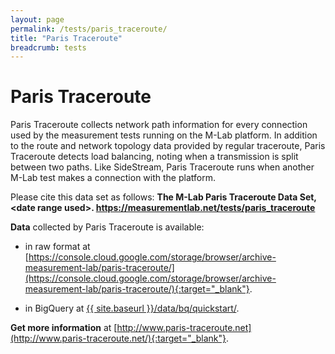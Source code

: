 ```yaml
---
layout: page
permalink: /tests/paris_traceroute/
title: "Paris Traceroute"
breadcrumb: tests
---
```


# Paris Traceroute

Paris Traceroute collects network path information for every connection used by the measurement tests running on the M-Lab platform. In addition to the route and network topology data provided by regular traceroute, Paris Traceroute detects load balancing, noting when a transmission is split between two paths. Like SideStream, Paris Traceroute runs when another M-Lab test makes a connection with the platform.

Please cite this data set as follows: **The M-Lab Paris Traceroute Data Set, &lt;date range used&gt;. https://measurementlab.net/tests/paris_traceroute**

**Data** collected by Paris Traceroute is available:

* in raw format at [https://console.cloud.google.com/storage/browser/archive-measurement-lab/paris-traceroute/](https://console.cloud.google.com/storage/browser/archive-measurement-lab/paris-traceroute/){:target="_blank"}.

* in BigQuery at [{{ site.baseurl }}/data/bq/quickstart/]({{site.baseurl}}/data/bq/quickstart/).

**Get more information** at [http://www.paris-traceroute.net](http://www.paris-traceroute.net/){:target="_blank"}.